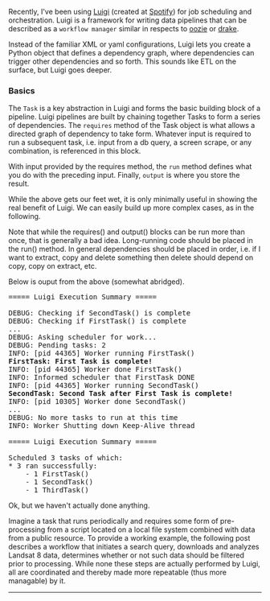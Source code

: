 Recently, I've been using [Luigi](https://pypi.python.org/pypi/luigi/2.2.0) (created at [Spotify](https://en.wikipedia.org/wiki/Spotify)) for job scheduling and orchestration.  Luigi is a framework for writing data pipelines that can be described as a `workflow manager` similar in respects to [oozie](http://oozie.apache.org/) or [drake](https://github.com/Factual/drake).   

Instead of the familiar XML or yaml configurations, Luigi lets you create a Python object that defines a dependency graph, where dependencies can trigger other dependencies and so forth. This sounds like ETL on the surface, but Luigi goes deeper.

### Basics

The `Task` is a key abstraction in Luigi and forms the basic building block of a pipeline. Luigi pipelines are built by chaining together Tasks to form a series of dependencies. The `requires` method of the Task object is what allows a directed graph of dependency to take form. Whatever input is required to run a subsequent task, i.e. input from a db query, a screen scrape, or any combination, is referenced in this block.

With input provided by the requires method, the `run` method defines what you do with the preceding input. Finally, `output` is where you store the result.


<!-- {% highlight python %} {% endhighlight %} -->

<script src="https://gist.github.com/geraldmc/ff9db47392846dbcc4b1534b1de2abe0.js"></script>

While the above gets our feet wet, it is only minimally useful in showing the real benefit of Luigi. We can easily build up more complex cases, as in the following.


<script src="https://gist.github.com/geraldmc/ecf9d0df92473e88f593717722772622.js"></script>


Note that while the requires() and output() blocks can be run more than once, that is generally a bad idea. Long-running code should be placed in the run() method. In general dependencies should be placed in order, i.e. if I want to extract, copy and delete something then delete should depend on copy, copy on extract, etc.

Below is ouput from the above (somewhat abridged). 

<pre>
===== Luigi Execution Summary =====

DEBUG: Checking if SecondTask() is complete
DEBUG: Checking if FirstTask() is complete
...
DEBUG: Asking scheduler for work...
DEBUG: Pending tasks: 2
INFO: [pid 44365] Worker running FirstTask()
<strong>FirstTask: First Task is complete!</strong>
INFO: [pid 44365] Worker done FirstTask()
INFO: Informed scheduler that FirstTask DONE
INFO: [pid 44365] Worker running SecondTask()
<strong>SecondTask: Second Task after First Task is complete!</strong>
INFO: [pid 10305] Worker done SecondTask()
...
DEBUG: No more tasks to run at this time
INFO: Worker Shutting down Keep-Alive thread

===== Luigi Execution Summary =====

Scheduled 3 tasks of which:
* 3 ran successfully:
    - 1 FirstTask()
    - 1 SecondTask()
    - 1 ThirdTask()
</pre>


Ok, but we haven't actually done anything. 

Imagine a task that runs periodically and requires some form of pre-processing from a script located on a local file system combined with data from a public resource. To provide a working example, the following post describes a workflow that initiates a search query, downloads and analyzes Landsat 8 data, determines whether or not such data should be filtered prior to processing. While none these steps are actually performed by Luigi, all are coordinated and thereby made more repeatable (thus more managable) by it.  

---